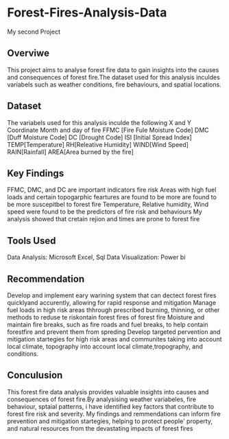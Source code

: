 # Forest-Fires-Analysis-Data
My second Project
## Overviwe 
This project aims to analyse forest fire data to gain insights into the causes and consequences of forest fire.The dataset used for this analysis inculdes variabels such as weather conditions, fire behaviours, and spatial locations.
## Dataset
The variabels used for this analysis inculde the following 
X and Y Coordinate 
Month and day of fire 
FFMC [Fire Fule Moisture Code]
DMC [Duff Moisture Code] 
DC [Drought Code]
ISI [Initial Spread Index]
TEMP[Temperature]
RH[Releative Humidity]
WIND[Wind Speed]
RAIN[Rainfall]
AREA[Area burned by the fire]
## Key Findings 
FFMC, DMC, and DC are important indicators fire risk 
Areas with high fuel loads and certain topogarphic feartures are found to be more are found to be more suscepitbel to forest fire
Temperature, Relative humidity, Wind speed were found to be the predictors of fire risk and behaviours
My analysis showed that cretain rejion and times are prone to forest fire
## Tools Used
Data Analysis: Microsoft Excel, Sql
Data Visualization: Power bi
## Recommendation
Develop and implement eary warining system that can dectect forest fires quicklyand accurently, allowing for rapid response and mitigation 
Manage fuel loads in high risk areas thhrough prescribed burning, thinning, or other methods to reduse te riskontain forest fires of forest fire
Moisture and maintain fire breaks, such as fire roads and fuel breaks, to help contain forestfire and prevent them from spreding
Develop targeted pervention and mitigation startegies for high risk areas and communites taking into account local climate, topography into account local climate,tropography, and conditions.
## Conculusion
This forest fire data analysis provides valuable insights into causes and consequences of forest fire.By analysising weather variabeles, fire behaviour, sptaial patterns, i have identified key factors that contribute to forest fire risk and severity. My findings and remmendations can inform fire prevention and mitigation startegies, helping to protect people' property, and natural resources from the devastating impacts of forest fires
